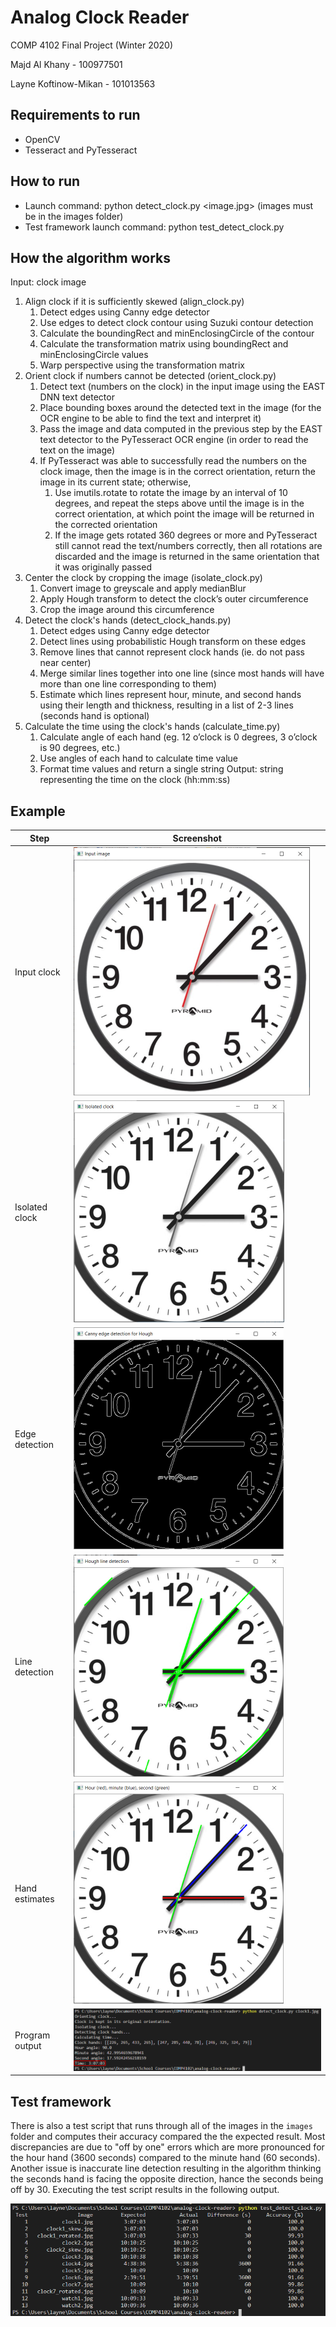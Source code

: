 # Analog Clock Reader
COMP 4102 Final Project (Winter 2020)

Majd Al Khany - 100977501

Layne Koftinow-Mikan - 101013563

## Requirements to run
- OpenCV
- Tesseract and PyTesseract

## How to run
- Launch command: python detect_clock.py <image.jpg> (images must be in the images folder)
- Test framework launch command: python test_detect_clock.py

## How the algorithm works
Input: clock image
1. Align clock if it is sufficiently skewed (align_clock.py)
    1. Detect edges using Canny edge detector
    2. Use edges to detect clock contour using Suzuki contour detection
    3. Calculate the boundingRect and minEnclosingCircle of the contour
    4. Calculate the transformation matrix using boundingRect and minEnclosingCircle values
    5. Warp perspective using the transformation matrix
2. Orient clock if numbers cannot be detected (orient_clock.py)
    1. Detect text (numbers on the clock) in the input image using the EAST DNN text detector
    2. Place bounding boxes around the detected text in the image (for the OCR engine to be able to find the text and interpret it)
    3. Pass the image and data computed in the previous step by the EAST text detector to the PyTesseract OCR engine (in order to read the text on the image)
    4. If PyTesseract was able to successfully read the numbers on the clock image, then the image is in the correct orientation, return the image in its current state; otherwise,
        1. Use imutils.rotate to rotate the image by an interval of 10 degrees, and repeat the steps above until the image is in the correct orientation, at which point the image will be returned in the corrected orientation
        2. If the image gets rotated 360 degrees or more and PyTesseract still cannot read the text/numbers correctly, then all rotations are discarded and the image is returned in the same orientation that it was originally passed
3. Center the clock by cropping the image (isolate_clock.py)
    1. Convert image to greyscale and apply medianBlur
    2. Apply Hough transform to detect the clock’s outer circumference
    3. Crop the image around this circumference
4. Detect the clock's hands (detect_clock_hands.py)
    1. Detect edges using Canny edge detector
    2. Detect lines using probabilistic Hough transform on these edges
    3. Remove lines that cannot represent clock hands (ie. do not pass near center)
    4. Merge similar lines together into one line (since most hands will have more than one line corresponding to them)
    5. Estimate which lines represent hour, minute, and second hands using their length and thickness, resulting in a list of 2-3 lines (seconds hand is optional)
5. Calculate the time using the clock's hands (calculate_time.py)
    1. Calculate angle of each hand (eg. 12 o’clock is 0 degrees, 3 o’clock is 90 degrees, etc.)
    2. Use angles of each hand to calculate time value
    3. Format time values and return a single string
Output: string representing the time on the clock (hh:mm:ss)

## Example
Step | Screenshot
------------ | -------------
Input clock | ![Input image](https://github.com/majdalkhany/analog-clock-reader/blob/master/README_images/img1.png)
Isolated clock | ![Isolated image](https://github.com/majdalkhany/analog-clock-reader/blob/master/README_images/img2.png)
Edge detection | ![Edge detection](https://github.com/majdalkhany/analog-clock-reader/blob/master/README_images/img3.png)
Line detection | ![Line detection](https://github.com/majdalkhany/analog-clock-reader/blob/master/README_images/img4.png)
Hand estimates | ![Hand estimates](https://github.com/majdalkhany/analog-clock-reader/blob/master/README_images/img5.png)
Program output | ![Program output](https://github.com/majdalkhany/analog-clock-reader/blob/master/README_images/img6.png)

## Test framework
There is also a test script that runs through all of the images in the `images` folder and computes their accuracy compared the the expected result. Most discrepancies are due to "off by one" errors which are more pronounced for the hour hand (3600 seconds) compared to the minute hand (60 seconds). Another issue is inaccurate line detection resulting in the algorithm thinking the seconds hand is facing the opposite direction, hance the seconds being off by 30. Executing the test script results in the following output.

![Program output](https://github.com/majdalkhany/analog-clock-reader/blob/master/README_images/img7.png)
